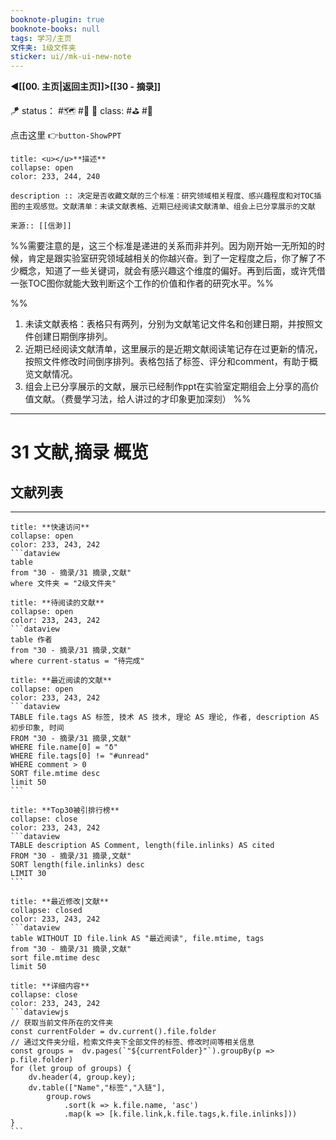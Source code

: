 ```yaml
---
booknote-plugin: true
booknote-books: null
tags: 学习/主页
文件夹: 1级文件夹
sticker: ui//mk-ui-new-note
---
```


 **◀️[[00. 主页|返回主页]]>[[30 - 摘录]]**

🪁 status： #🗺️ #🔖
🎏 class: #⛳ #📸

 点击这里 👉`button-ShowPPT`

```ad-info
title: <u></u>**描述**
collapse: open
color: 233, 244, 240

description :: 决定是否收藏文献的三个标准：研究领域相关程度、感兴趣程度和对TOC插图的主观感觉。文献清单：未读文献表格、近期已经阅读文献清单、组会上已分享展示的文献

来源:: [[信渺]]
```

%%需要注意的是，这三个标准是递进的关系而非并列。因为刚开始一无所知的时候，肯定是跟实验室研究领域越相关的你越兴奋。到了一定程度之后，你了解了不少概念，知道了一些关键词，就会有感兴趣这个维度的偏好。再到后面，或许凭借一张TOC图你就能大致判断这个工作的价值和作者的研究水平。%%

%%
1. 未读文献表格：表格只有两列，分别为文献笔记文件名和创建日期，并按照文件创建日期倒序排列。
2. 近期已经阅读文献清单，这里展示的是近期文献阅读笔记存在过更新的情况，按照文件修改时间倒序排列。表格包括了标签、评分和comment，有助于概览文献情况。
3. 组会上已分享展示的文献，展示已经制作ppt在实验室定期组会上分享的高价值文献。（费曼学习法，给人讲过的才印象更加深刻）
%%

---
# 31 文献,摘录 概览

## 文献列表
---



```ad-todo
title: **快速访问**
collapse: open
color: 233, 243, 242
```dataview
table 
from "30 - 摘录/31 摘录,文献"
where 文件夹 = "2级文件夹"
```


```ad-todo
title: **待阅读的文献**
collapse: open
color: 233, 243, 242
```dataview
table 作者
from "30 - 摘录/31 摘录,文献"
where current-status = "待完成"
```

````ad-todo
title: **最近阅读的文献**
collapse: open
color: 233, 243, 242
```dataview
TABLE file.tags AS 标签, 技术 AS 技术, 理论 AS 理论, 作者, description AS 初步印象, 时间
FROM "30 - 摘录/31 摘录,文献"
WHERE file.name[0] = "δ"
WHERE file.tags[0] != "#unread"
WHERE comment > 0
SORT file.mtime desc
limit 50
```
````

````ad-todo
title: **Top30被引排行榜**
collapse: close
color: 233, 243, 242
```dataview
TABLE description AS Comment, length(file.inlinks) AS cited
FROM "30 - 摘录/31 摘录,文献"
SORT length(file.inlinks) desc
LIMIT 30
```
````

```ad-todo
title: **最近修改|文献**
collapse: closed
color: 233, 243, 242
```dataview
table WITHOUT ID file.link AS "最近阅读", file.mtime, tags
from "30 - 摘录/31 摘录,文献"
sort file.mtime desc
limit 50
```


````ad-todo
title: **详细内容**
collapse: close
color: 233, 243, 242
```dataviewjs
// 获取当前文件所在的文件夹
const currentFolder = dv.current().file.folder
// 通过文件夹分组，检索文件夹下全部文件的标签、修改时间等相关信息
const groups =  dv.pages(`"${currentFolder}"`).groupBy(p => p.file.folder)
for (let group of groups) {
	dv.header(4, group.key);
	dv.table(["Name","标签","入链"],
		group.rows
			.sort(k => k.file.name, 'asc')
			.map(k => [k.file.link,k.file.tags,k.file.inlinks]))
}
```
````
